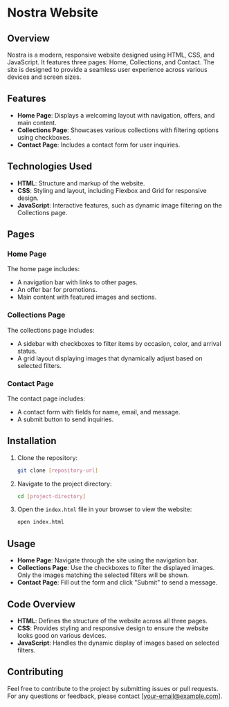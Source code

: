 

# Nostra Website

## Overview

Nostra is a modern, responsive website designed using HTML, CSS, and JavaScript. It features three pages: Home, Collections, and Contact. The site is designed to provide a seamless user experience across various devices and screen sizes.

## Features

- **Home Page**: Displays a welcoming layout with navigation, offers, and main content.
- **Collections Page**: Showcases various collections with filtering options using checkboxes.
- **Contact Page**: Includes a contact form for user inquiries.

## Technologies Used

- **HTML**: Structure and markup of the website.
- **CSS**: Styling and layout, including Flexbox and Grid for responsive design.
- **JavaScript**: Interactive features, such as dynamic image filtering on the Collections page.

## Pages

### Home Page

The home page includes:
- A navigation bar with links to other pages.
- An offer bar for promotions.
- Main content with featured images and sections.

### Collections Page

The collections page includes:
- A sidebar with checkboxes to filter items by occasion, color, and arrival status.
- A grid layout displaying images that dynamically adjust based on selected filters.

### Contact Page

The contact page includes:
- A contact form with fields for name, email, and message.
- A submit button to send inquiries.

## Installation

1. Clone the repository:
   ```bash
   git clone [repository-url]
   ```

2. Navigate to the project directory:
   ```bash
   cd [project-directory]
   ```

3. Open the `index.html` file in your browser to view the website:
   ```bash
   open index.html
   ```

## Usage

- **Home Page**: Navigate through the site using the navigation bar.
- **Collections Page**: Use the checkboxes to filter the displayed images. Only the images matching the selected filters will be shown.
- **Contact Page**: Fill out the form and click "Submit" to send a message.

## Code Overview

- **HTML**: Defines the structure of the website across all three pages.
- **CSS**: Provides styling and responsive design to ensure the website looks good on various devices.
- **JavaScript**: Handles the dynamic display of images based on selected filters.

## Contributing

Feel free to contribute to the project by submitting issues or pull requests. For any questions or feedback, please contact [your-email@example.com].

